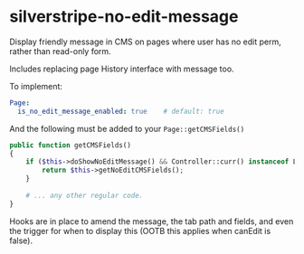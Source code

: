 # silverstripe-no-edit-message

Display friendly message in CMS on pages where user has no edit perm, rather than read-only form.

Includes replacing page History interface with message too.

To implement:

```yml
Page:
  is_no_edit_message_enabled: true    # default: true
```

And the following must be added to your `Page::getCMSFields()`

```php
public function getCMSFields()
{
    if ($this->doShowNoEditMessage() && Controller::curr() instanceof LeftAndMain) {
        return $this->getNoEditCMSFields();
    }
    
    # ... any other regular code.
}
```

Hooks are in place to amend the message, the tab path and fields, and even the trigger for when to display this (OOTB this applies when canEdit is false).
